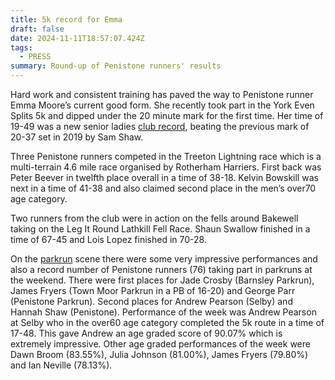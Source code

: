 ```yaml
---
title: 5k record for Emma
draft: false
date: 2024-11-11T18:57:07.424Z
tags:
  - PRESS
summary: Round-up of Penistone runners' results
---
```

Hard work and consistent training has paved the way to Penistone runner Emma Moore’s current good form.  She recently took part in the York Even Splits 5k and dipped under the 20 minute mark for the first time.  Her time of 19-49 was a new senior ladies [club record](https://results.pfrac.co.uk/records/), beating the previous mark of 20-37 set in 2019 by Sam Shaw.

Three Penistone runners competed in the Treeton Lightning race which is a multi-terrain 4.6 mile race organised by Rotherham Harriers.  First back was Peter Beever in twelfth place overall in a time of 38-18.  Kelvin Bowskill was next in a time of 41-38 and also claimed second place in the men’s over70 age category.

Two runners from the club were in action on the fells around Bakewell taking on the Leg It Round Lathkill Fell Race.  Shaun Swallow finished in a time of 67-45 and Lois Lopez finished in 70-28.

On the [parkrun](https://results.pfrac.co.uk/parkrun-2024/2024-11-09) scene there were some very impressive performances and also a record number of Penistone runners (76) taking part in parkruns at the weekend.  There were first places for Jade Crosby (Barnsley Parkrun), James Fryers (Town Moor Parkrun in a PB of 16-20) and George Parr (Penistone Parkrun).  Second places for Andrew Pearson (Selby) and Hannah Shaw (Penistone).  Performance of the week was Andrew Pearson at Selby who in the over60 age category completed the 5k route in a time of 17-48.  This gave Andrew an age graded score of 90.07% which is extremely impressive.  Other age graded performances of the week were Dawn Broom (83.55%), Julia Johnson (81.00%), James Fryers (79.80%) and Ian Neville (78.13%).